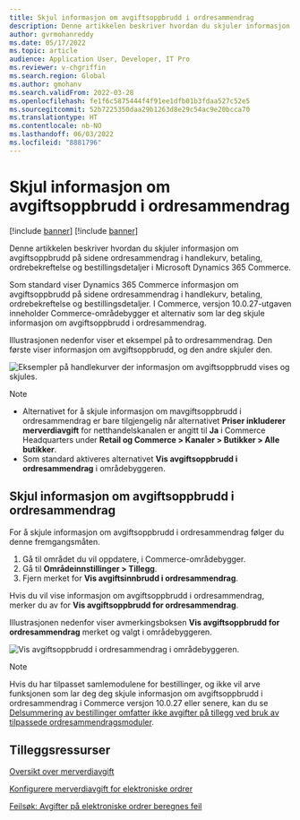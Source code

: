 ```yaml
---
title: Skjul informasjon om avgiftsoppbrudd i ordresammendrag
description: Denne artikkelen beskriver hvordan du skjuler informasjon om avgiftsoppbrudd på sidene ordresammendrag i handlekurv, betaling, ordrebekreftelse og bestillingsdetaljer i Microsoft Dynamics 365 Commerce.
author: gvrmohanreddy
ms.date: 05/17/2022
ms.topic: article
audience: Application User, Developer, IT Pro
ms.reviewer: v-chgriffin
ms.search.region: Global
ms.author: gmohanv
ms.search.validFrom: 2022-03-28
ms.openlocfilehash: fe1f6c5875444f4f91ee1dfb01b3fdaa527c52e5
ms.sourcegitcommit: 52b7225350daa29b1263d8e29c54ac9e20bcca70
ms.translationtype: HT
ms.contentlocale: nb-NO
ms.lasthandoff: 06/03/2022
ms.locfileid: "8881796"
---
```

# <a name="hide-tax-breakup-information-in-order-summaries"></a>Skjul informasjon om avgiftsoppbrudd i ordresammendrag

[!include [banner](includes/banner.md)]
[!include [banner](includes/preview-banner.md)]

Denne artikkelen beskriver hvordan du skjuler informasjon om avgiftsoppbrudd på sidene ordresammendrag i handlekurv, betaling, ordrebekreftelse og bestillingsdetaljer i Microsoft Dynamics 365 Commerce.

Som standard viser Dynamics 365 Commerce informasjon om avgiftsoppbrudd på sidene ordresammendrag i handlekurv, betaling, ordrebekreftelse og bestillingsdetaljer. I Commerce, versjon 10.0.27-utgaven inneholder Commerce-områdebygger et alternativ som lar deg skjule informasjon om avgiftsoppbrudd i ordresammendrag.

Illustrasjonen nedenfor viser et eksempel på to ordresammendrag. Den første viser informasjon om avgiftsoppbrudd, og den andre skjuler den.

![Eksempler på handlekurver der informasjon om avgiftsoppbrudd vises og skjules.](media/prices-include-sales-tax-e-Commerce.png)

> [!NOTE]
> - Alternativet for å skjule informasjon om mavgiftsoppbrudd i ordresammendrag er bare tilgjengelig når alternativet **Priser inkluderer merverdiavgift** for netthandelskanalen er angitt til **Ja** i Commerce Headquarters under **Retail og Commerce \> Kanaler \> Butikker \> Alle butikker**. 
> - Som standard aktiveres alternativet **Vis avgiftsoppbrudd i ordresammendrag** i områdebyggeren.

## <a name="hide-tax-breakup-information-in-order-summaries"></a>Skjul informasjon om avgiftsoppbrudd i ordresammendrag

For å skjule informasjon om avgiftsoppbrudd i ordresammendrag følger du denne fremgangsmåten.

1. Gå til området du vil oppdatere, i Commerce-områdebygger.
1. Gå til **Områdeinnstillinger \> Tillegg**.
1. Fjern merket for **Vis avgiftsinnbrudd i ordresammendrag**.

Hvis du vil vise informasjon om avgiftsoppbrudd i ordresammendrag, merker du av for **Vis avgiftsoppbrudd for ordresammendrag**.  

Illustrasjonen nedenfor viser avmerkingsboksen **Vis avgiftsoppbrudd for ordresammendrag** merket og valgt i områdebyggeren.

![Vis avgiftsoppbrudd i ordresammendrag i områdebyggeren.](media/prices-include-sales-tax-e-Commerce-site-settings.png)

> [!NOTE]
> Hvis du har tilpasset samlemodulene for bestillinger, og ikke vil arve funksjonen som lar deg deg skjule informasjon om avgiftsoppbrudd i ordresammendrag i Commerce versjon 10.0.27 eller senere, kan du se [Delsummering av bestillinger omfatter ikke avgifter på tillegg ved bruk av tilpassede ordresammendragsmoduler](troubleshoot/summary-taxes-custom-modules-10.0.27.md#resolution).

## <a name="additional-resources"></a>Tilleggsressurser

[Oversikt over merverdiavgift](/finance/general-ledger/indirect-taxes-overview)

[Konfigurere merverdiavgift for elektroniske ordrer](sales-tax-config.md)

[Feilsøk: Avgifter på elektroniske ordrer beregnes feil](troubleshoot/tax-miscalculated-online-order.md)
